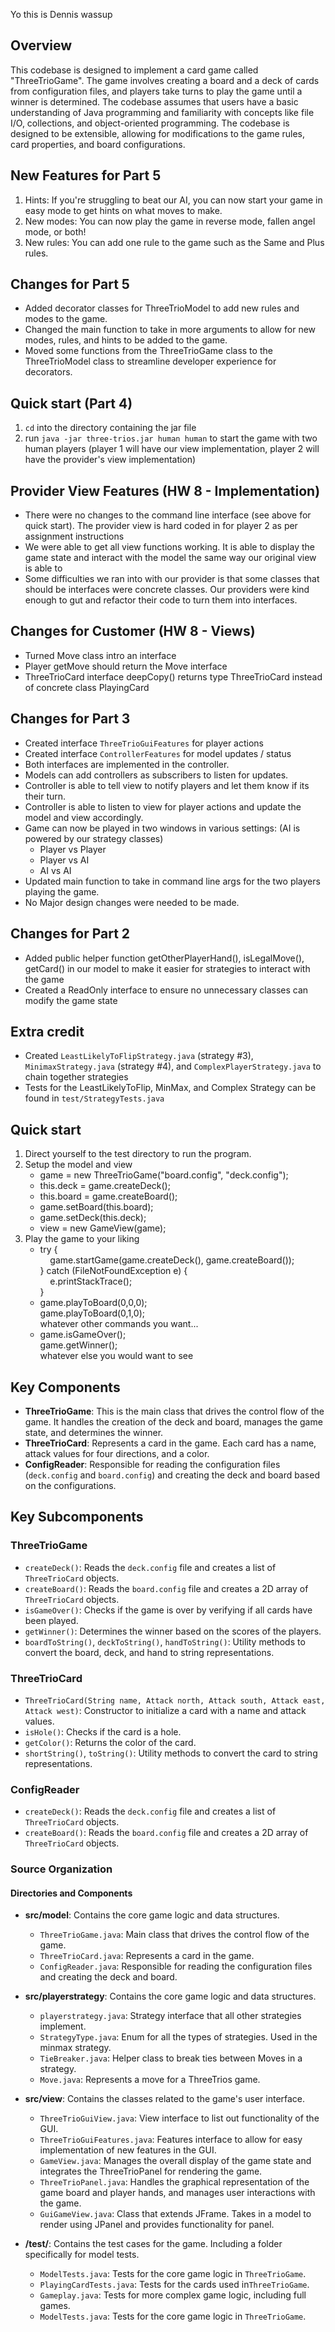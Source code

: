 Yo this is Dennis wassup
## Overview

This codebase is designed to implement a card game called "ThreeTrioGame". The game involves
creating a board and a deck of cards from configuration files, and players take turns to play the
game until a winner is determined. The codebase assumes that users have a basic understanding of
Java programming and familiarity with concepts like file I/O, collections, and object-oriented
programming. The codebase is designed to be extensible, allowing for modifications to the game
rules, card properties, and board configurations.

## New Features for Part 5

1. Hints: If you're struggling to beat our AI, you can now start your game in easy mode to get hints
   on what moves to make.
2. New modes: You can now play the game in reverse mode, fallen angel mode, or both!
3. New rules: You can add one rule to the game such as the Same and Plus rules.

## Changes for Part 5

- Added decorator classes for ThreeTrioModel to add new rules and modes to the game.
- Changed the main function to take in more arguments to allow for new modes, rules, and hints to be added
  to the game.
- Moved some functions from the ThreeTrioGame class to the ThreeTrioModel class to streamline
  developer experience for decorators.

## Quick start (Part 4)

1. `cd` into the directory containing the jar file
2. run `java -jar three-trios.jar human human` to start the game with two human players (player 1
   will have our view implementation, player 2 will have the provider's view implementation)

## Provider View Features (HW 8 - Implementation)

- There were no changes to the command line interface (see above for quick start). The provider view
  is hard coded in for player 2 as per assignment instructions
- We were able to get all view functions working. It is able to display the game state and interact
  with the model the same way our original view is able to
- Some difficulties we ran into with our provider is that some classes that should be interfaces
  were concrete classes. Our providers were kind enough to gut and refactor their code to turn them
  into interfaces.

## Changes for Customer (HW 8 - Views)

- Turned Move class intro an interface
- Player getMove should return the Move interface
- ThreeTrioCard interface deepCopy() returns type ThreeTrioCard instead of concrete class
  PlayingCard

## Changes for Part 3

- Created interface `ThreeTrioGuiFeatures` for player actions
- Created interface `ControllerFeatures` for model updates / status
- Both interfaces are implemented in the controller.
- Models can add controllers as subscribers to listen for updates.
- Controller is able to tell view to notify players and let them know if its their turn.
- Controller is able to listen to view for player actions and update the model and view accordingly.
- Game can now be played in two windows in various settings: (AI is powered by our strategy classes)
    - Player vs Player
    - Player vs AI
    - AI vs AI
- Updated main function to take in command line args for the two players playing the game.
- No Major design changes were needed to be made.

## Changes for Part 2

- Added public helper function getOtherPlayerHand(), isLegalMove(), getCard() in our model to make
  it easier for strategies to interact with the game
- Created a ReadOnly interface to ensure no unnecessary classes can modify the game state

## Extra credit

- Created `LeastLikelyToFlipStrategy.java` (strategy #3), `MinimaxStrategy.java` (strategy #4),
  and `ComplexPlayerStrategy.java` to chain together strategies
- Tests for the LeastLikelyToFlip, MinMax, and Complex Strategy can be found
  in `test/StrategyTests.java`

## Quick start

1. Direct yourself to the test directory to run the program.
2. Setup the model and view
    - game = new ThreeTrioGame("board.config", "deck.config");
    - this.deck = game.createDeck();
    - this.board = game.createBoard();
    - game.setBoard(this.board);
    - game.setDeck(this.deck);
    - view = new GameView(game);
3. Play the game to your liking
    - try { <br>
      &nbsp;&nbsp;&nbsp;&nbsp;game.startGame(game.createDeck(), game.createBoard()); <br>
      } catch (FileNotFoundException e) { <br>
      &nbsp;&nbsp;&nbsp;&nbsp;e.printStackTrace(); <br>
      }
    - game.playToBoard(0,0,0); <br>
      game.playToBoard(0,1,0); <br>
      whatever other commands you want...
    - game.isGameOver(); <br>
      game.getWinner(); <br>
      whatever else you would want to see

## Key Components

- **ThreeTrioGame**: This is the main class that drives the control flow of the game. It handles the
  creation of the deck and board, manages the game state, and determines the winner.
- **ThreeTrioCard**: Represents a card in the game. Each card has a name, attack values for four
  directions, and a color.
- **ConfigReader**: Responsible for reading the configuration files (`deck.config`
  and `board.config`) and creating the deck and board based on the configurations.

## Key Subcomponents

### ThreeTrioGame

- `createDeck()`: Reads the `deck.config` file and creates a list of `ThreeTrioCard` objects.
- `createBoard()`: Reads the `board.config` file and creates a 2D array of `ThreeTrioCard` objects.
- `isGameOver()`: Checks if the game is over by verifying if all cards have been played.
- `getWinner()`: Determines the winner based on the scores of the players.
- `boardToString()`, `deckToString()`, `handToString()`: Utility methods to convert the board, deck,
  and hand to string representations.

### ThreeTrioCard

- `ThreeTrioCard(String name, Attack north, Attack south, Attack east, Attack west)`: Constructor to
  initialize a card with a name and attack values.
- `isHole()`: Checks if the card is a hole.
- `getColor()`: Returns the color of the card.
- `shortString()`, `toString()`: Utility methods to convert the card to string representations.

### ConfigReader

- `createDeck()`: Reads the `deck.config` file and creates a list of `ThreeTrioCard` objects.
- `createBoard()`: Reads the `board.config` file and creates a 2D array of `ThreeTrioCard` objects.

### Source Organization

#### Directories and Components

- **src/model**: Contains the core game logic and data structures.
    - `ThreeTrioGame.java`: Main class that drives the control flow of the game.
    - `ThreeTrioCard.java`: Represents a card in the game.
    - `ConfigReader.java`: Responsible for reading the configuration files and creating the deck and
      board.

- **src/playerstrategy**: Contains the core game logic and data structures.
    - `playerstrategy.java`: Strategy interface that all other strategies implement.
    - `StrategyType.java`: Enum for all the types of strategies. Used in the minmax strategy.
    - `TieBreaker.java`: Helper class to break ties between Moves in a strategy.
    - `Move.java`: Represents a move for a ThreeTrios game.

- **src/view**: Contains the classes related to the game's user interface.
    - `ThreeTrioGuiView.java`: View interface to list out functionality of the GUI.
    - `ThreeTrioGuiFeatures.java`: Features interface to allow for easy implementation of new
      features in the GUI.
    - `GameView.java`: Manages the overall display of the game state and integrates the
      ThreeTrioPanel for rendering the game.
    - `ThreeTrioPanel.java`: Handles the graphical representation of the game board and player
      hands, and manages user interactions with the game.
    - `GuiGameView.java`: Class that extends JFrame. Takes in a model to render using JPanel and
      provides functionality for panel.

- **/test/**: Contains the test cases for the game. Including a folder specifically for model tests.
    - `ModelTests.java`: Tests for the core game logic in `ThreeTrioGame`.
    - `PlayingCardTests.java`: Tests for the cards used in`ThreeTrioGame`.
    - `Gameplay.java`: Tests for more complex game logic, including full games.
    - `ModelTests.java`: Tests for the core game logic in `ThreeTrioGame`.
